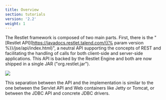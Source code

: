 ```yaml
---
title: Overview
section: tutorials
version: '2.2'
weight: 1
---
```

The Restlet framework is composed of two main parts. First, there is the
"[Restlet API](https://javadocs.restlet.talend.com/{{% param version %}}/jse/api/index.html)", a neutral API supporting
the concepts of REST and facilitating the handling of calls for both
client-side and server-side applications. This API is backed by the
Restlet Engine and both are now shipped in a single JAR
("org.restlet.jar").

![](../images/tutorial01.png)

This separation between the API and the implementation is similar to the
one between the Servlet API and Web containers like Jetty or Tomcat, or
between the JDBC API and concrete JDBC drivers.
